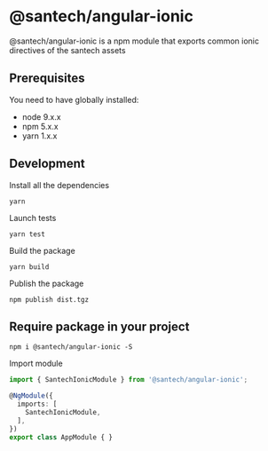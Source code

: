 # @santech/angular-ionic

@santech/angular-ionic is a npm module that exports common ionic directives of the santech assets

## Prerequisites

You need to have globally installed:

* node 9.x.x
* npm 5.x.x
* yarn 1.x.x

## Development

Install all the dependencies

```
yarn
```

Launch tests

```
yarn test
```

Build the package

```
yarn build
```

Publish the package

```
npm publish dist.tgz
```

## Require package in your project

```
npm i @santech/angular-ionic -S
```

Import module

```typescript
import { SantechIonicModule } from '@santech/angular-ionic';

@NgModule({
  imports: [
    SantechIonicModule,
  ],
})
export class AppModule { }
```
